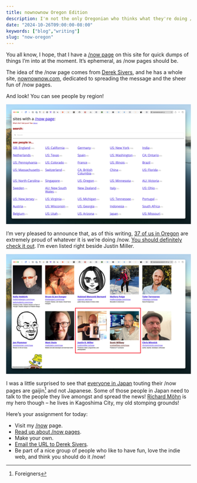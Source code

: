 ```yaml
---
title: nownownow Oregon Edition
description: I'm not the only Oregonian who thinks what they're doing /now is important.
date: "2024-10-26T09:00:00-08:00"
keywords: ["blog","writing"]
slug: "now-oregon"
---
```

You all know, I hope, that I have a [/now page](https://scottwillsey.com/now/) on this site for quick dumps of things I’m into at the moment. It’s ephemeral, as /now pages should be.

The idea of the /now page comes from [Derek Sivers](https://sive.rs), and he has a whole site, [nownownow.com](https://nownownow.com), dedicated to spreading the message and the sheer fun of /now pages.

And look! You can see people by region!

[![nownownow](../../assets/images/posts/nownownow-A3BD2879-F65C-4077-B706-F3180BB4867D.png)](/images/posts/nownownow-A3BD2879-F65C-4077-B706-F3180BB4867D.jpg)

I’m very pleased to announce that, as of this writing, [37 of us in Oregon](https://nownownow.com/US-OR) are extremely proud of whatever it is we’re doing /now. [You should definitely check it out](https://nownownow.com/US-OR). I’m even listed right beside Justin Miller.

[![nownownow Oregon](../../assets/images/posts/nownownowOregon-DAA8714A-E89C-4FD3-8C13-9EB1A5BC655C.png)](/images/posts/nownownowOregon-DAA8714A-E89C-4FD3-8C13-9EB1A5BC655C.jpg)

I was a little surprised to see that [everyone in Japan](https://nownownow.com/JP) touting their /now pages are gaijin[^1] and not Japanese. Some of those people in Japan need to talk to the people they live amongst and spread the news! [Richard Möhn](https://nownownow.com/p/w7AB) is my hero though – he lives in Kagoshima City, my old stomping grounds!

Here’s your assignment for today:

- Visit my [/now](https://scottwillsey.com/now/) page.
- [Read up about /now pages](https://nownownow.com/about).
- Make your own.
- [Email the URL to Derek Sivers](https://sive.rs/contact).
- Be part of a nice group of people who like to have fun, love the indie web, and think you should do it /now!

[^1]: Foreigners
